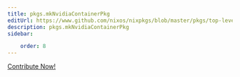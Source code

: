 ```yaml
---
title: pkgs.mkNvidiaContainerPkg
editUrl: https://www.github.com/nixos/nixpkgs/blob/master/pkgs/top-level/all-packages.nix#L24357C26
description: pkgs.mkNvidiaContainerPkg
sidebar:

    order: 8
---
```


<a href="https://www.github.com/nixos/nixpkgs/blob/master/pkgs/top-level/all-packages.nix#L24357C26">Contribute Now!</a>



